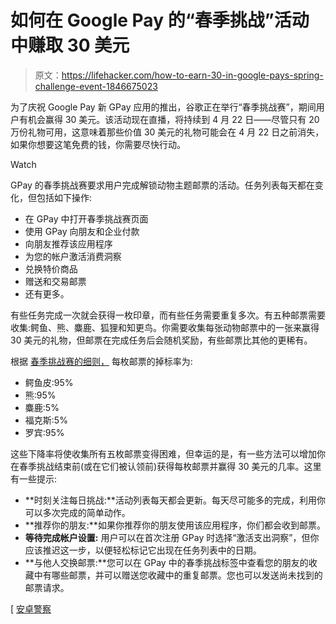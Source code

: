 # 如何在 Google Pay 的“春季挑战”活动中赚取 30 美元

> 原文：<https://lifehacker.com/how-to-earn-30-in-google-pays-spring-challenge-event-1846675023>

为了庆祝 Google Pay 新 GPay 应用的推出，谷歌正在举行“春季挑战赛”，期间用户有机会赢得 30 美元。该活动现在直播，将持续到 4 月 22 日——尽管只有 20 万份礼物可用，这意味着那些价值 30 美元的礼物可能会在 4 月 22 日之前消失，如果你想要这笔免费的钱，你需要尽快行动。

Watch

GPay 的春季挑战赛要求用户完成解锁动物主题邮票的活动。任务列表每天都在变化，但包括如下操作:

*   在 GPay 中打开春季挑战赛页面
*   使用 GPay 向朋友和企业付款
*   向朋友推荐该应用程序
*   为您的帐户激活消费洞察
*   兑换特价商品
*   赠送和交易邮票
*   还有更多。

有些任务完成一次就会获得一枚印章，而有些任务需要重复多次。有五种邮票需要收集:鳄鱼、熊、麋鹿、狐狸和知更鸟。你需要收集每张动物邮票中的一张来赢得 30 美元的礼物，但邮票在完成任务后会随机奖励，有些邮票比其他的更稀有。

根据 [春季挑战赛的细则，](https://support.google.com/googlepay/answer/10580523?hl=en) 每枚邮票的掉标率为:

*   鳄鱼皮:95%
*   熊:95%
*   麋鹿:5%
*   福克斯:5%
*   罗宾:95%

这些下降率将使收集所有五枚邮票变得困难，但幸运的是，有一些方法可以增加你在春季挑战结束前(或在它们被认领前)获得每枚邮票并赢得 30 美元的几率。这里有一些提示:

*   **时刻关注每日挑战:**活动列表每天都会更新。每天尽可能多的完成，利用你可以多次完成的简单动作。
*   **推荐你的朋友:**如果你推荐你的朋友使用该应用程序，你们都会收到邮票。
*   **等待完成帐户设置:**
    用户可以在首次注册 GPay 时选择“激活支出洞察”，但你应该推迟这一步，以便轻松标记它出现在任务列表中的日期。
*   **与他人交换邮票:**您可以在 GPay 中的春季挑战标签中查看您的朋友的收藏中有哪些邮票，并可以赠送您收藏中的重复邮票。您也可以发送尚未找到的邮票请求。

[ [安卓警察](https://www.androidpolice.com/2021/04/11/google-wants-to-give-you-30-for-using-google-pay/)